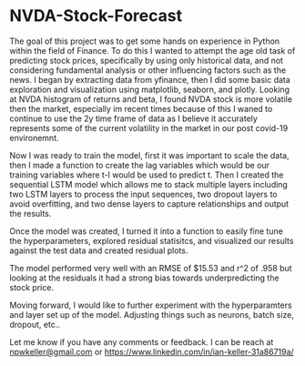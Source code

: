 # NVDA-Stock-Forecast

The goal of this project was to get some hands on experience in Python within the field of Finance. To do this I wanted to attempt the age old task of predicting stock prices, specifically by using only historical data, and not considering fundamental analysis or other influencing factors such as the news. I began by extracting data from yfinance, then I did some basic data exploration and visualization using matplotlib, seaborn, and plotly. Looking at NVDA histogram of returns and beta, I found NVDA stock is more volatile then the market, especially im recent times because of this I waned to continue to use the 2y time frame of data as I believe it accurately represents some of the current volatility in the market in our post covid-19 environemnt. 

Now I was ready to train the model, first it was important to scale the data, then I made a function to create the lag variables which would be our training variables where t-l would be used to predict t. Then I created the sequential LSTM model which allows me to stack multiple layers including two LSTM layers to process the input sequences, two dropout layers to avoid overfitting, and two dense layers to capture relationships and output the results.

Once the model was created, I turned it into a function to easily fine tune the hyperparameters, explored residual statisitcs, and visualized our results against the test data and created residual plots.

The model performed very well with an RMSE of $15.53 and r^2 of .958 but looking at the residuals it had a strong bias towards underpredicting the stock price. 

Moving forward, I would like to further experiment with the hyperparamters and layer set up of the model. Adjusting things such as neurons, batch size, dropout, etc..

Let me know if you have any comments or feedback. I can be reach at npwkeller@gmail.com or https://www.linkedin.com/in/ian-keller-31a86719a/
